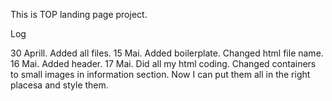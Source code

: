 This is TOP landing page project.


Log 

30 Aprill. Added all files.
15 Mai. Added boilerplate. Changed html file name.
16 Mai. Added header.
17 Mai. Did all my html coding. Changed containers to small images in information section. Now I can put them all in the right placesa and style them.